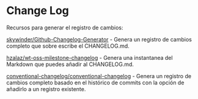 # Change Log

Recursos para generar el registro de cambios:

[skywinder/Github-Changelog-Generator](https://github.com/skywinder/Github-Changelog-Generator) - Genera un registro de cambios completo que sobre escribe el CHANGELOG.md.

[hzalaz/wt-oss-milestone-changelog](https://github.com/hzalaz/wt-oss-milestone-changelog) - Genera una instantanea del Markdown que puedes añadir al CHANGELOG.md.

[conventional-changelog/conventional-changelog](https://github.com/conventional-changelog/conventional-changelog/tree/master/packages/conventional-changelog-cli) - Genera un registro de cambios completo basado en el histórico de commits con la opción de añadirlo a un registro existente.
